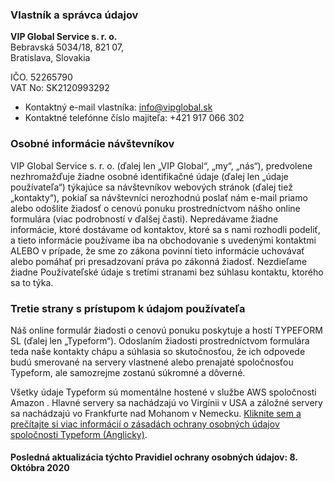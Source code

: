 ### Vlastník a správca údajov
**VIP Global Service s. r. o.‍**  
Bebravská 5034/18, 821 07,  
Bratislava, Slovakia‍  

IČO. 52265790  
VAT No: SK2120993292‍  

- Kontaktný e-mail vlastníka: info@vipglobal.sk
- Kontaktné telefónne číslo majiteľa: +421 917 066 302

### Osobné informácie návštevníkov
VIP Global Service s. r. o. (ďalej len „VIP Global“, „my“, „nás“), predvolene nezhromažďuje žiadne osobné identifikačné údaje (ďalej len „údaje používateľa“) týkajúce sa návštevníkov webových stránok (ďalej tiež „kontakty“), pokiaľ sa návštevníci nerozhodnú poslať nám e-mail priamo alebo odošlite žiadosť o cenovú ponuku prostredníctvom nášho online formulára (viac podrobností v ďalšej časti). 
Nepredávame žiadne informácie, ktoré dostávame od kontaktov, ktoré sa s nami rozhodli podeliť, a tieto informácie používame iba na obchodovanie s uvedenými kontaktmi ALEBO v prípade, že sme zo zákona povinní tieto informácie uchovávať alebo pomáhať pri presadzovaní práva po zákonná žiadosť. 
Nezdieľame žiadne Používateľské údaje s tretími stranami bez súhlasu kontaktu, ktorého sa to týka.

### Tretie strany s prístupom k údajom používateľa

Náš online formulár žiadosti o cenovú ponuku poskytuje a hostí TYPEFORM SL (ďalej len „Typeform“). Odoslaním žiadosti prostredníctvom formulára teda naše kontakty chápu a súhlasia so skutočnosťou, že ich odpovede budú smerované na servery vlastnené alebo prenajaté spoločnosťou Typeform, ale samozrejme zostanú súkromné ​​a dôverné. 

Všetky údaje Typeform sú momentálne hostené v službe AWS spoločnosti Amazon . Hlavné servery sa nachádzajú vo Virgínii v USA a záložné servery sa nachádzajú vo Frankfurte nad Mohanom v Nemecku. [Kliknite sem a prečítajte si viac informácií o zásadách ochrany osobných údajov spoločnosti Typeform (Anglicky)](http://www.typeform.com/privacy-policy/).‍


#### Posledná aktualizácia týchto Pravidiel ochrany osobných údajov: 8. Októbra 2020
